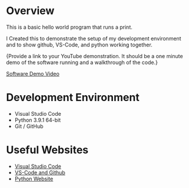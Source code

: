 # Overview

This is a basic hello world program that runs a print.

I Created this to demonstrate the setup of my development environment and to show github, VS-Code, and python working together.

{Provide a link to your YouTube demonstration.  It should be a one minute demo of the software running and a walkthrough of the code.}

[Software Demo Video](http://youtube.link.goes.here)

# Development Environment

* Visual Studio Code
* Python 3.9.1 64-bit
* Git / GitHub

# Useful Websites

* [Visual Studio Code](https://code.visualstudio.com/docs/editor/versioncontrol)
* [VS-Code and Github](https://code.visualstudio.com/docs/editor/github)
* [Python Website](https://www.python.org/downloads/)
